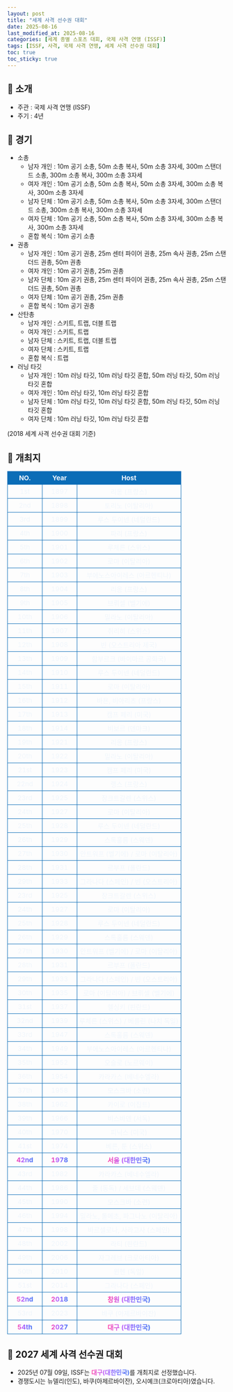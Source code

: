 ```yaml
---
layout: post
title: "세계 사격 선수권 대회"
date: 2025-08-16
last_modified_at: 2025-08-16
categories: [세계 종별 스포츠 대회, 국제 사격 연맹 (ISSF)]
tags: [ISSF, 사격, 국제 사격 연맹, 세계 사격 선수권 대회]
toc: true
toc_sticky: true
---
```

<style>
    /* 테이블 서식 */
    table {
        width: 100%;
        border-collapse: collapse;
        font-size: 15px;
        color: #f0f6fc;
      }
      th, td {
        border: 1px solid #0B6DB7;
        padding: 5px;
        text-align: center;
        font-weight: normal;
      }
</style>
## 📜 소개
* 주관 : 국제 사격 연맹 (ISSF)
* 주기 : 4년

## 📜 경기
* 소총
  * 남자 개인 : 10m 공기 소총, 50m 소총 복사, 50m 소총 3자세, 300m 스탠더드 소총, 300m 소총 복사, 300m 소총 3자세
  * 여자 개인 : 10m 공기 소총, 50m 소총 복사, 50m 소총 3자세, 300m 소총 복사, 300m 소총 3자세
  * 남자 단체 : 10m 공기 소총, 50m 소총 복사, 50m 소총 3자세, 300m 스탠더드 소총, 300m 소총 복사, 300m 소총 3자세
  * 여자 단체 : 10m 공기 소총, 50m 소총 복사, 50m 소총 3자세, 300m 소총 복사, 300m 소총 3자세
  * 혼합 복식 : 10m 공기 소총
* 권총
  * 남자 개인 : 10m 공기 권총, 25m 센터 파이어 권총, 25m 속사 권총, 25m 스탠더드 권총, 50m 권총
  * 여자 개인 : 10m 공기 권총, 25m 권총
  * 남자 단체 : 10m 공기 권총, 25m 센터 파이어 권총, 25m 속사 권총, 25m 스탠더드 권총, 50m 권총
  * 여자 단체 : 10m 공기 권총, 25m 권총
  * 혼합 복식 : 10m 공기 권총
* 산탄총
  * 남자 개인 : 스키트, 트랩, 더블 트랩
  * 여자 개인 : 스키트, 트랩
  * 남자 단체 : 스키트, 트랩, 더블 트랩
  * 여자 단체 : 스키트, 트랩
  * 혼합 복식 : 트랩
* 러닝 타깃
  * 남자 개인 : 10m 러닝 타깃, 10m 러닝 타깃 혼합, 50m 러닝 타깃, 50m 러닝 타깃 혼합
  * 여자 개인 : 10m 러닝 타깃, 10m 러닝 타깃 혼합
  * 남자 단체 : 10m 러닝 타깃, 10m 러닝 타깃 혼합, 50m 러닝 타깃, 50m 러닝 타깃 혼합
  * 여자 단체 : 10m 러닝 타깃, 10m 러닝 타깃 혼합

(2018 세계 사격 선수권 대회 기준)

## 📜 개최지
<html>

<head>
    <meta charset="UTF-8">
</head>

<body>
    <table>
        <tr style="background: #0B6DB7;">
            <th style="width: 20%; font-weight: bold;">NO.</th>
            <th style="width: 20%; font-weight: bold;">Year</th>
            <th style="width: 60%; font-weight: bold;">Host</th>
        </tr>
        <tr>
            <th>1st</th>
            <th>1897</th>
            <th>리옹 (프랑스)</th>
        </tr>
        <tr>
            <th>2nd</th>
            <th>1898</th>
            <th>토리노 (이탈리아)</th>
        </tr>
        <tr>
            <th>3rd</th>
            <th>1899</th>
            <th>루스 두이넨 (네덜란드)</th>
        </tr>
        <tr>
            <th>4th</th>
            <th>1900</th>
            <th>파리 (프랑스)</th>
        </tr>
        <tr>
            <th>5th</th>
            <th>1901</th>
            <th>루체른 (스위스)</th>
        </tr>
        <tr>
            <th>6th</th>
            <th>1902</th>
            <th>로마 (이탈리아)</th>
        </tr>
        <tr>
            <th>7th</th>
            <th>1903</th>
            <th>부에노스아이레스 (아르헨티나)</th>
        </tr>
        <tr>
            <th>8th</th>
            <th>1904</th>
            <th>리옹 (프랑스)</th>
        </tr>
        <tr>
            <th>9th</th>
            <th>1905</th>
            <th>브뤼셀 (벨기에)</th>
        </tr>
        <tr>
            <th>10th</th>
            <th>1906</th>
            <th>밀라노 (이탈리아)</th>
        </tr>
        <tr>
            <th>11th</th>
            <th>1907</th>
            <th>취리히 (스위스)</th>
        </tr>
        <tr>
            <th>12th</th>
            <th>1908</th>
            <th>빈 (오스트리아 제국)</th>
        </tr>
        <tr>
            <th>13th</th>
            <th>1909</th>
            <th>함부르크 (바이마르 공화국)</th>
        </tr>
        <tr>
            <th>14th</th>
            <th>1910</th>
            <th>루스 두이넨 (네덜란드)</th>
        </tr>
        <tr>
            <th>15th</th>
            <th>1911</th>
            <th>로마 (이탈리아)</th>
        </tr>
        <tr>
            <th>16th</th>
            <th>1912</th>
            <th>바욘, 비아리츠 (프랑스)</th>
        </tr>
        <tr>
            <th>17th</th>
            <th>1913</th>
            <th>캠프 페리 (미국)</th>
        </tr>
        <tr>
            <th>18th</th>
            <th>1914</th>
            <th>비보르 (덴마크)</th>
        </tr>
        <tr>
            <th>19th</th>
            <th>1921</th>
            <th>리옹 (프랑스)</th>
        </tr>
        <tr>
            <th>20th</th>
            <th>1922</th>
            <th>밀라노 (이탈리아)</th>
        </tr>
        <tr>
            <th>21st</th>
            <th>1923</th>
            <th>캠프 페리 (미국)</th>
        </tr>
        <tr>
            <th>22nd</th>
            <th>1924</th>
            <th>랭스 (프랑스)</th>
        </tr>
        <tr>
            <th>23rd</th>
            <th>1925</th>
            <th>장크트갈렌 (스위스)</th>
        </tr>
        <tr>
            <th>24th</th>
            <th>1927</th>
            <th>로마 (이탈리아)</th>
        </tr>
        <tr>
            <th>25th</th>
            <th>1928</th>
            <th>루스 두이넨 (네덜란드)</th>
        </tr>
        <tr>
            <th>26th</th>
            <th>1929</th>
            <th>스톡홀름 (스웨덴)</th>
        </tr>
        <tr>
            <th>27th</th>
            <th>1930</th>
            <th>안트워프 (벨기에) / 로마 (이탈리아)</th>
        </tr>
        <tr>
            <th>28th</th>
            <th>1931</th>
            <th>르부프 (폴란드)</th>
        </tr>
        <tr>
            <th>29th</th>
            <th>1933</th>
            <th>그라나다 (스페인) / 빈 (오스트리아)</th>
        </tr>
        <tr>
            <th>23rd</th>
            <th>1925</th>
            <th>장크트갈렌 (스위스)</th>
        </tr>
        <tr>
            <th>24th</th>
            <th>1927</th>
            <th>로마 (이탈리아)</th>
        </tr>
        <tr>
            <th>25th</th>
            <th>1928</th>
            <th>루스 두이넨 (네덜란드)</th>
        </tr>
        <tr>
            <th>26th</th>
            <th>1929</th>
            <th>스톡홀름 (스웨덴)</th>
        </tr>
        <tr>
            <th>27th</th>
            <th>1930</th>
            <th>안트워프 (벨기에) / 로마 (이탈리아)</th>
        </tr>
        <tr>
            <th>28th</th>
            <th>1931</th>
            <th>르부프 (폴란드)</th>
        </tr>
        <tr>
            <th>29th</th>
            <th>1933</th>
            <th>그라나다 (스페인) / 빈 (오스트리아)</th>
        </tr>
        <tr>
            <th>30th</th>
            <th>1935</th>
            <th>로마 (이탈리아) / 브뤼셀 (벨기에)</th>
        </tr>
        <tr>
            <th>31st</th>
            <th>1937</th>
            <th>헬싱키 (핀란드)</th>
        </tr>
        <tr>
            <th>32nd</th>
            <th>1939</th>
            <th>루체른 (스위스) / 베를린 (나치 독일)</th>
        </tr>
        <tr>
            <th>33rd</th>
            <th>1947</th>
            <th>스톡홀름 (스웨덴)</th>
        </tr>
        <tr>
            <th>34th</th>
            <th>1949</th>
            <th>부에노스아이레스 (아르헨티나)</th>
        </tr>
        <tr>
            <th>35th</th>
            <th>1952</th>
            <th>오슬로 (노르웨이)</th>
        </tr>
        <tr>
            <th>36th</th>
            <th>1954</th>
            <th>카라카스 (베네수엘라)</th>
        </tr>
        <tr>
            <th>37th</th>
            <th>1958</th>
            <th>모스크바 (소련)</th>
        </tr>
        <tr>
            <th>38th</th>
            <th>1962</th>
            <th>카이로 (이집트)</th>
        </tr>
        <tr>
            <th>39th</th>
            <th>1966</th>
            <th>비스바덴 (서독)</th>
        </tr>
        <tr>
            <th>40th</th>
            <th>1970</th>
            <th>피닉스 (미국)</th>
        </tr>
        <tr>
            <th>41st</th>
            <th>1974</th>
            <th>베른, 툰 (스위스)</th>
        </tr>
        <tr>
            <th><span style="background: text linear-gradient(to right, #FF43A8, #BE5DFA, #776CFF, #4172F2); font-weight: bold; -webkit-background-clip: text; -webkit-text-fill-color: transparent;">42nd</span></th>
            <th><span style="background: text linear-gradient(to right, #FF43A8, #BE5DFA, #776CFF, #4172F2); font-weight: bold; -webkit-background-clip: text; -webkit-text-fill-color: transparent;">1978</span></th>
            <th><span style="background: text linear-gradient(to right, #FF43A8, #BE5DFA, #776CFF, #4172F2); font-weight: bold; -webkit-background-clip: text; -webkit-text-fill-color: transparent;">서울 (대한민국)</span></th>
        </tr>
        <tr>
            <th>43rd</th>
            <th>1982</th>
            <th>카라카스 (베네수엘라)</th>
        </tr>
        <tr>
            <th>44th</th>
            <th>1986</th>
            <th>줄 (동독) / 세브데 (스웨덴)</th>
        </tr>
        <tr>
            <th>45th</th>
            <th>1990</th>
            <th>모스크바 (소련)</th>
        </tr>
        <tr>
            <th>46th</th>
            <th>1994</th>
            <th>밀라노, 톨메초, 파그나노 (이탈리아)</th>
        </tr>
        <tr>
            <th>47th</th>
            <th>1998</th>
            <th>바르셀로나, 사라고사 (스페인)</th>
        </tr>
        <tr>
            <th>48th</th>
            <th>2002</th>
            <th>라티 (핀란드)</th>
        </tr>
        <tr>
            <th>49th</th>
            <th>2006</th>
            <th>자그레브 (크로아티아)</th>
        </tr>
        <tr>
            <th>50th</th>
            <th>2010</th>
            <th>윈헨 (독일)</th>
        </tr>
        <tr>
            <th>51st</th>
            <th>2014</th>
            <th>그라나다 (스페인)</th>
        </tr>
        <tr>
            <th><span style="background: text linear-gradient(to right, #FF43A8, #BE5DFA, #776CFF, #4172F2); font-weight: bold; -webkit-background-clip: text; -webkit-text-fill-color: transparent;">52nd</span></th>
            <th><span style="background: text linear-gradient(to right, #FF43A8, #BE5DFA, #776CFF, #4172F2); font-weight: bold; -webkit-background-clip: text; -webkit-text-fill-color: transparent;">2018</span></th>
            <th><span style="background: text linear-gradient(to right, #FF43A8, #BE5DFA, #776CFF, #4172F2); font-weight: bold; -webkit-background-clip: text; -webkit-text-fill-color: transparent;">창원 (대한민국)</span></th>
        </tr>
        <tr>
            <th>53rd</th>
            <th>2023</th>
            <th>바쿠 (아제르바이잔)</th>
        </tr>
        <tr>
            <th><span style="background: text linear-gradient(to right, #FF43A8, #BE5DFA, #776CFF, #4172F2); font-weight: bold; -webkit-background-clip: text; -webkit-text-fill-color: transparent;">54th</span></th>
            <th><span style="background: text linear-gradient(to right, #FF43A8, #BE5DFA, #776CFF, #4172F2); font-weight: bold; -webkit-background-clip: text; -webkit-text-fill-color: transparent;">2027</span></th>
            <th><span style="background: text linear-gradient(to right, #FF43A8, #BE5DFA, #776CFF, #4172F2); font-weight: bold; -webkit-background-clip: text; -webkit-text-fill-color: transparent;">대구 (대한민국)</span></th>
        </tr>
    </table>
</body>

</html>

## 📜 2027 세계 사격 선수권 대회
* 2025년 07월 09일, ISSF는 <span style="background: text linear-gradient(to right, #FF43A8, #BE5DFA, #776CFF, #4172F2); font-weight: bold; -webkit-background-clip: text; -webkit-text-fill-color: transparent;">대구(대한민국)</span>를 개최지로 선정했습니다.
* 경쟁도시는 뉴델리(인도), 바쿠(아제르바이잔), 오시예크(크로아티아)였습니다.
